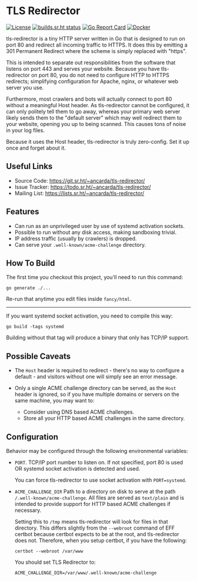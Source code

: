 # TLS Redirector

[![License](https://img.shields.io/badge/license-AGPL--3.0--or--later-teal)](https://choosealicense.com/licenses/agpl-3.0/)
[![builds.sr.ht status](https://builds.sr.ht/~ancarda/tls-redirector.svg)](https://builds.sr.ht/~ancarda/tls-redirector)
[![Go Report Card](https://goreportcard.com/badge/github.com/ancarda/tls-redirector)](https://goreportcard.com/report/github.com/ancarda/tls-redirector)
[![Docker](https://img.shields.io/docker/pulls/ancarda/tls-redirector)](https://hub.docker.com/r/ancarda/tls-redirector)

tls-redirector is a tiny HTTP server written in Go that is designed to run on
port 80 and redirect all incoming traffic to HTTPS. It does this by emitting a
301 Permanent Redirect where the scheme is simply replaced with "https".

This is intended to separate out responsibilities from the software that
listens on port 443 and serves your website. Because you have tls-redirector
on port 80, you do not need to configure HTTP to HTTPS redirects; simplifying
configuration for Apache, nginx, or whatever web server you use.

Furthermore, most crawlers and bots will actually connect to port 80 without a
meaningful Host header. As tls-redirector cannot be configured, it can only
politely tell them to go away, whereas your primary web server likely sends
them to the "default server" which may well redirect them to your website,
opening you up to being scanned. This causes tons of noise in your log files.

Because it uses the Host header, tls-redirector is truly zero-config. Set it
up once and forget about it.

## Useful Links

* Source Code:   <https://git.sr.ht/~ancarda/tls-redirector/>
* Issue Tracker: <https://todo.sr.ht/~ancarda/tls-redirector/>
* Mailing List:  <https://lists.sr.ht/~ancarda/tls-redirector/>

## Features

* Can run as an unprivileged user by use of systemd activation sockets.
* Possible to run without any disk access, making sandboxing trivial.
* IP address traffic (usually by crawlers) is dropped.
* Can serve your `.well-known/acme-challenge` directory.

## How To Build

The first time you checkout this project, you'll need to run this command:

    go generate ./...

Re-run that anytime you edit files inside `fancy/html`.

----

If you want systemd socket activation, you need to compile this way:

    go build -tags systemd

Building without that tag will produce a binary that only has TCP/IP support.

## Possible Caveats

* The `Host` header is required to redirect - there's no way to configure a
  default - and visitors without one will simply see an error message.

* Only a single ACME challenge directory can be served, as the `Host` header
  is ignored, so if you have multiple domains or servers on the same machine,
  you may want to:
    * Consider using DNS based ACME challenges.
    * Store all your HTTP based ACME challenges in the same directory.

## Configuration

Behavior may be configured through the following environmental variables:

* `PORT`. TCP/IP port number to listen on. If not specified, port 80 is used
  OR systemd socket activation is detected and used.

  You can force tls-redirector to use socket activation with `PORT=systemd`.

* `ACME_CHALLENGE_DIR` Path to a directory on disk to serve at the
  path `/.well-known/acme-challenge`. All files are served as `text/plain` and
  is intended to provide support for HTTP based ACME challenges if necessary.

  Setting this to `/tmp` means tls-redirector will look for files in that
  directory. This differs slightly from the `--webroot` command of EFF certbot
  because certbot expects to be at the root, and tls-redirector does not.
  Therefore, when you setup certbot, if you have the following:

  `certbot --webroot /var/www`

  You should set TLS Redirector to:

  `ACME_CHALLENGE_DIR=/var/www/.well-known/acme-challenge`
